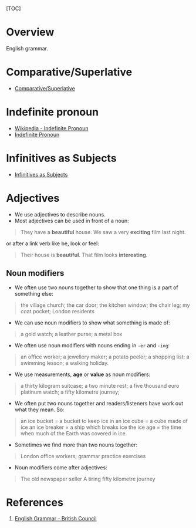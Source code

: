 [TOC]

# Overview
English grammar.

# Comparative/Superlative

- [Comparative/Superlative][comparative-superlative]

# Indefinite pronoun

- [Wikipedia - Indefinite Pronoun][indefinite-pronoun]
- [Indefinite Pronoun][indefinite-pronoun-1]

# Infinitives as Subjects

- [Infinitives as Subjects][infinitive-as-subject]

# Adjectives
- We use adjectives to describe nouns.
- Most adjectives can be used in front of a noun:

> They have a **beautiful** house.
> We saw a very **exciting** film last night.

or after a link verb like be, look or feel:

> Their house is **beautiful**.
> That film looks **interesting**.

## Noun modifiers
- We often use two nouns together to show that one thing is a part of something else:

>the village church; the car door; the kitchen window; the chair leg;
my coat pocket; London residents

- We can use noun modifiers to show what something is made of:

> a gold watch; a leather purse; a metal box

- We often use noun modifiers with nouns ending in `-er` and `-ing`:

> an office worker; a jewellery maker; a potato peeler; a shopping list; a swimming lesson; a walking holiday.

- We use measurements, **age** or **value** as noun modifiers:

> a thirty kilogram suitcase; a two minute rest; a five thousand euro platinum watch; a fifty kilometre journey;

- We often put two nouns together and readers/listeners have work out what they mean. So:

> an ice bucket = a bucket to keep ice in
an ice cube = a cube made of ice
an ice breaker = a ship which breaks ice
the ice age = the time when much of the Earth was covered in ice.

- Sometimes we find more than two nouns together:

> London office workers; grammar practice exercises

- Noun modifiers come after adjectives:

> The old newspaper seller
A tiring fifty kilometre journey

# References

1. [English Grammar - British Council][1]

[1]: https://learnenglish.britishcouncil.org/en/english-grammar "English Grammar - British Council"
[comparative-superlative]: http://esl.fis.edu/grammar/rules/comp.htm "Comparative/Superlative"
[indefinite-pronoun]: https://en.wikipedia.org/wiki/Indefinite_pronoun "Wikipedia - Indefinite Pronoun"
[infinitive-as-subject]: http://www.grammar-quizzes.com/infinitive1.html "Infinitives as Subjects"
[indefinite-pronoun-1]: http://www.k12reader.com/term/indefinite-pronouns/ "Indefinite Pronoun"
